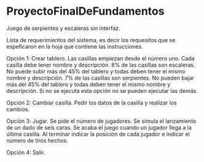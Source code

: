 # ProyectoFinalDeFundamentos
Juego de serpientes y escaleras sin interfaz.

Lista de requerimientos del sistema, es decir los requesitos que se espeficaron en la hoja que contiene las instrucciones.

Opción 1: Crear tablero.
Las casillas empiezan desde el número uno.
Cada casilla debe tener nombre y descripción.
8% de las casillas son escaleras. No puede subir más del 45% del tablero y todas deben tener el mismo nombre y descripción.
7% de las casillas son serpientes. No pueden bajar más del 45% del tablero y todas deben tener el mismo nombre y descripción.
Si no se ejecuta esta opción no se pueden ejecutar las demás.

Opción 2: Cambiar casilla.
Pedir los datos de la casilla y realizar los cambios.

Opción 3: Jugar.
Se pide el número de jugadores.
Se simula el lanzamiento de un dado de seis caras.
Se acaba el juego cuando un jugador llega a la última casilla.
Al terminar indicar la posición de cada jugador e indicar el número de tiros hechos.

Opción 4: Salir.
